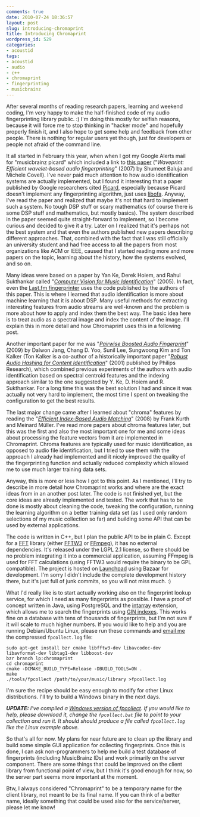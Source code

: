 ```yaml
---
comments: true
date: 2010-07-24 18:36:57
layout: post
slug: introducing-chromaprint
title: Introducing Chromaprint
wordpress_id: 529
categories:
- acoustid
tags:
- acoustid
- audio
- c++
- chromaprint
- fingerprinting
- musicbrainz
---
```


After several months of reading research papers, learning and weekend coding, I'm very happy to make the half-finished code of my audio fingerprinting library public. :) I'm doing this mostly for selfish reasons, because it will force me to stop thinking in "hacker mode" and hopefully properly finish it, and I also hope to get some help and feedback from other people. There is nothing for regular users yet though, just for developers or people not afraid of the command line.

It all started in February this year, when when I got my Google Alerts mail for "musicbrainz picard" which included a link to [this paper](http://portal.acm.org/citation.cfm?id=1399913&CFID=98145194&CFTOKEN=53175875) ("_Waveprint: Efficient wavelet-based audio fingerprinting_" (2007) by Shumeet Baluja and Michele Covell). I've never paid much attention to how audio identification systems are actually implemented, but I found it interesting that a paper published by Google researchers cited [Picard](http://musicbrainz.org/doc/PicardTagger), especially because Picard doesn't implement any fingerprinting algorithm, just uses [libofa](http://code.google.com/p/musicip-libofa/). Anyway, I've read the paper and realized that maybe it's not that hard to implement such a system. No tough DSP stuff or scary mathematics (of course there is some DSP stuff and mathematics, but mostly basics). The system described in the paper seemed quite straight-forward to implement, so I become curious and decided to give it a try. Later on I realized that it's perhaps not the best system and that even the authors published new papers describing different approaches. That, combined with the fact that I was still officially an university student and had free access to all the papers from most organizations like ACM or IEEE, caused that I started reading more and more papers on the topic, learning about the history, how the systems evolved, and so on.

Many ideas were based on a paper by Yan Ke, Derek Hoiem, and Rahul Sukthankar called "[_Computer Vision for Music Identification_](http://www.cs.cmu.edu/~yke/musicretrieval/)" (2005). In fact, even the [Last.fm fingerprinter](http://blog.last.fm/2010/07/09/fingerprint-api-and-app-updated) uses the code published by the authors of this paper. This is where I learned that audio identification is more about machine learning that it is about DSP. Many useful methods for extracting interesting features from audio streams are well-known and the problem is more about how to apply and index them the best way. The basic idea here is to treat audio as a spectral image and index the content of the image. I'll explain this in more detail and how Chromaprint uses this in a following post.

Another important paper for me was "[_Pairwise Boosted Audio Fingerprint_](http://dx.doi.org/10.1109/TIFS.2009.2034452)" (2009) by Dalwon Jang, Chang D. Yoo, Sunil Lee, Sungwoong Kim and Ton Kalker (Ton Kalker is a co-author of a historically important paper "[_Robust Audio Hashing for Content Identification_](http://citeseerx.ist.psu.edu/viewdoc/summary?doi=10.1.1.16.2893)" (2001) published by Philips Research), which combined previous experiments of the authors with audio identification based on spectral centroid features and the indexing approach similar to the one suggested by Y. Ke, D. Hoiem and R. Sukthankar. For a long time this was the best solution I had and since it was actually not very hard to implement, the most time I spent on tweaking the configuration to get the best results.

The last major change came after I learned about "chroma" features by reading the "[_Efficient Index-Based Audio Matching_](http://dx.doi.org/10.1109/TASL.2007.911552)" (2008) by Frank Kurth and Meinard Müller. I've read more papers about chroma features later, but this was the first and also the most important one for me and some ideas about processing the feature vectors from it are implemented in Chromaprint. Chroma features are typically used for music identification, as opposed to audio file identification, but I tried to use them with the approach I already had implemented and it nicely improved the quality of the fingerprinting function and actually reduced complexity which allowed me to use much larger training data sets.

Anyway, this is more or less how I got to this point. As I mentioned, I'll try to describe in more detail how Chromaprint works and where are the exact ideas from in an another post later. The code is not finished yet, but the core ideas are already implemented and tested. The work that has to be done is mostly about cleaning the code, tweaking the configuration, running the learning algorithm on a better training data set (as I used only random selections of my music collection so far) and building some API that can be used by external applications.

The code is written in C++, but I plan the public API to be in plain C. Except for a [FFT](http://en.wikipedia.org/wiki/Fast_Fourier_transform) library (either [FFTW3](http://www.fftw.org/) or [FFmpeg](http://www.ffmpeg.org/)), it has no external dependencies. It's released under the LGPL 2.1 license, so there should be no problem integrating it into a commercial application, assuming FFmpeg is used for FFT calculations (using FFTW3 would require the binary to be GPL compatible). The project is hosted on [Launchpad](https://launchpad.net/chromaprint) using Bazaar for development. I'm sorry I didn't include the complete development history there, but it's just full of junk commits, so you will not miss much. :)

What I'd really like is to start actually working also on the fingerprint lookup service, for which I need as many fingerprints as possible. I have a proof of concept written in Java, using PostgreSQL and the [intarray](http://www.postgresql.org/docs/8.4/static/intarray.html) extension, which allows me to search the fingerprints using [GIN indexes](http://www.postgresql.org/docs/8.4/interactive/gin.html). This works fine on a database with tens of thousands of fingerprints, but I'm not sure if it will scale to much higher numbers. If you would like to help and you are running Debian/Ubuntu Linux, please run these commands and [email me](mailto:lalinsky@gmail.com) the compressed `fpcollect.log` file:


    
    
    sudo apt-get install bzr cmake libfftw3-dev libavcodec-dev libavformat-dev libtag1-dev libboost-dev
    bzr branch lp:chromaprint
    cd chromaprint
    cmake -DCMAKE_BUILD_TYPE=Release -DBUILD_TOOLS=ON .
    make
    ./tools/fpcollect /path/to/your/music/library >fpcollect.log
    



I'm sure the recipe should be easy enough to modify for other Linux distributions. I'll try to build a Windows binary in the next days.

_**UPDATE:** I've compiled a [Windows version of fpcollect](http://dl.dropbox.com/u/5215054/fpcollect-r8.zip). If you would like to help, please download it, change the `fpcollect.bat` file to point to your collection and run it. It should should produce a file called `fpcollect.log` like the Linux example above._

So that's all for now. My plans for near future are to clean up the library and build some simple GUI application for collecting fingerprints. Once this is done, I can ask non-programmers to help me build a test database of fingerprints (including MusicBrainz IDs) and work primarily on the server component. There are some things that could be improved on the client library from functional point of view, but I think it's good enough for now, so the server part seems more important at the moment.

Btw, I always considered "Chromaprint" to be a temporary name for the client library, not meant to be its final name. If you can think of a better name, ideally something that could be used also for the service/server, please let me know!

